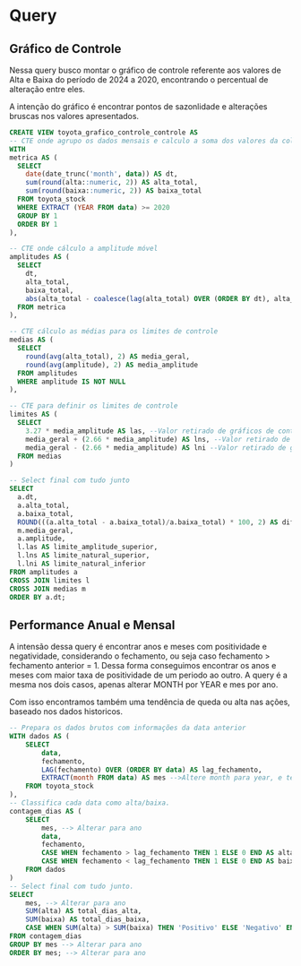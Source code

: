# Query
## Gráfico de Controle
Nessa query busco montar o gráfico de controle referente aos valores de Alta e Baixa do período de 2024 a 2020, encontrando o percentual de alteração entre eles.

A intenção do gráfico é encontrar pontos de sazonlidade e alterações bruscas nos valores apresentados.


```sql
CREATE VIEW toyota_grafico_controle_controle AS
-- CTE onde agrupo os dados mensais e calculo a soma dos valores da coluna.
WITH 
metrica AS (
  SELECT 
    date(date_trunc('month', data)) AS dt,
    sum(round(alta::numeric, 2)) AS alta_total,
    sum(round(baixa::numeric, 2)) AS baixa_total
  FROM toyota_stock
  WHERE EXTRACT (YEAR FROM data) >= 2020 
  GROUP BY 1
  ORDER BY 1
),

-- CTE onde cálculo a amplitude móvel
amplitudes AS (
  SELECT 
    dt,
    alta_total,
    baixa_total,
    abs(alta_total - coalesce(lag(alta_total) OVER (ORDER BY dt), alta_total)) AS amplitude --Faço o uso de coalesce para evitar o uso de outra cte
  FROM metrica
),

-- CTE cálculo as médias para os limites de controle
medias AS (
  SELECT
    round(avg(alta_total), 2) AS media_geral,
    round(avg(amplitude), 2) AS media_amplitude
  FROM amplitudes
  WHERE amplitude IS NOT NULL
),

-- CTE para definir os limites de controle
limites AS (
  SELECT
    3.27 * media_amplitude AS las, --Valor retirado de gráficos de controle XMR
    media_geral + (2.66 * media_amplitude) AS lns, --Valor retirado de gráficos de controle XMR
    media_geral - (2.66 * media_amplitude) AS lni --Valor retirado de gráficos de controle XMR
  FROM medias
)

-- Select final com tudo junto
SELECT
  a.dt,
  a.alta_total,
  a.baixa_total,
  ROUND(((a.alta_total - a.baixa_total)/a.baixa_total) * 100, 2) AS diferenca,
  m.media_geral,
  a.amplitude,
  l.las AS limite_amplitude_superior,
  l.lns AS limite_natural_superior,
  l.lni AS limite_natural_inferior
FROM amplitudes a
CROSS JOIN limites l
CROSS JOIN medias m
ORDER BY a.dt;
```
## Performance Anual e Mensal
A intensão dessa query é encontrar anos e meses com positividade e negatividade, considerando o fechamento, ou seja caso fechamento > fechamento anterior = 1. Dessa forma conseguimos encontrar os anos e meses com maior taxa de positividade de um periodo ao outro. A query é a mesma nos dois casos, apenas alterar MONTH por YEAR e mes por ano.

Com isso encontramos também uma tendência de queda ou alta nas ações, baseado nos dados historicos.

```sql
-- Prepara os dados brutos com informações da data anterior
WITH dados AS (
    SELECT 
        data,
        fechamento,
        LAG(fechamento) OVER (ORDER BY data) AS lag_fechamento,
        EXTRACT(month FROM data) AS mes -->Altere month para year, e tera o resultado anual, o Alias é interessante mudar para ano
    FROM toyota_stock
),
-- Classifica cada data como alta/baixa.
contagem_dias AS (
    SELECT 
        mes, --> Alterar para ano
        data,
        fechamento,
        CASE WHEN fechamento > lag_fechamento THEN 1 ELSE 0 END AS alta,
        CASE WHEN fechamento < lag_fechamento THEN 1 ELSE 0 END AS baixa
    FROM dados
)
-- Select final com tudo junto.
SELECT 
    mes, --> Alterar para ano
    SUM(alta) AS total_dias_alta,
    SUM(baixa) AS total_dias_baixa,
    CASE WHEN SUM(alta) > SUM(baixa) THEN 'Positivo' ELSE 'Negativo' END AS positivo_negativo
FROM contagem_dias
GROUP BY mes --> Alterar para ano
ORDER BY mes; --> Alterar para ano
```
